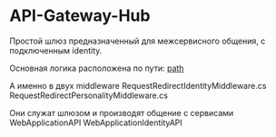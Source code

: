 # API-Gateway-Hub
Простой шлюз предназначенный для межсервисного общения, с подключенным identity.

Основная логика расположена по пути: [path](https://github.com/Alexandrjob/API-Gateway-Hub/tree/master/GatewayWebApp/src/Infrastructure/Infrastructure/Configuration/Middlewares)

А именно в двух middleware RequestRedirectIdentityMiddleware.cs RequestRedirectPersonalityMiddleware.cs

Они служат шлюзом и производят общение с сервисами WebApplicationAPI WebApplicationIdentityAPI
